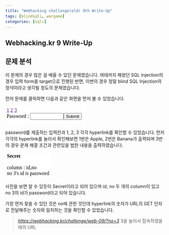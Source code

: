 ```yaml
---
title: "Webhacking challenge(old) 9th Write-Up"
tags: [blindsqli, wargame]
categories: [sqli]
---
```


Webhacking.kr 9 Write-Up
------------------------

## **문제 분석**

이 문제의 경우 많은 걸 배울 수 있던 문제였습니다. 여태까지 해왔던 SQL Injection의 경우 입력 form을 target으로 진행된 반면, 
이번의 경우 정말 blind SQL Injection의 정석이라고 생각될 정도의 문제였습니다.

먼저 문제를 클릭하면 다음과 같은 화면을 먼저 볼 수 있었습니다.

![webhacking_kr_9_main](https://raw.githubusercontent.com/Jun-Project-LAB/Jun-Project-LAB.github.io/main/_image/webhacking_kr_9_main.png)

password를 제출하는 입력칸과 1, 2, 3 각각 hyperlink를 확인할 수 있었습니다. 먼저 각각의 hyperlink를 눌러서 확인해보면 1번은 Apple, 2번은 Banana가 출력되며 
3번의 경우 문제 해결 조건과 관련있을 법한 내용을 출력하였습니다.

![webhacking_kr_9_3](https://raw.githubusercontent.com/Jun-Project-LAB/Jun-Project-LAB.github.io/main/_image/webhacking_kr_9_3.png)

사진을 보면 알 수 있듯이 Secret이라고 되어 있으며 id, no 두 개의 column이 있고 no 3의 id가 password라고 되어 있습니다.

가장 먼저 찾을 수 있던 것은 no에 관한 것인데 hyperlink의 숫자가 URL의 GET 인자로 전달해주는 숫자와 일치하는 것을 확인할 수 있었습니다.

>*https://webhacking.kr/challenge/web-09/?no=3*
3을 눌러서 접속하였을 때의 URL



